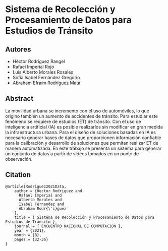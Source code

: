 # Sistema de Recolección y Procesamiento de Datos para Estudios de Tránsito

## Autores

- Héctor Rodríguez Rangel
- Rafael Imperial Rojo
- Luis Alberto Morales Rosales
- Sofía Isabel Fernández Gregorio
- Abraham Efraím Rodríguez Mata

## Abstract

La movilidad urbana se incremento con el uso de automóviles, lo que origino también un aumento de accidentes de tránsito. Para estudiar este fenómeno se requiere de estudios (ET) de tránsito. Con el uso de inteligencia artificial (IA) es posible realizarlos sin modificar en gran medida la infraestructura urbana. Para el diseño de soluciones basadas en IA es necesario generar bases de datos que proporcionen información confiable para la calibración y desarrollo de soluciones que permitan realizar ET de manera automatizada. En este trabajo se presenta un sistema para generar un conjunto de datos a partir de vídeos tomados en un punto de observación. 

## Citation

```
@article{Rodriguez2021Data,
    author = {Hector Rodriguez and
      Rafael Imperial and
      Alberto Morales and
      Isabel Fernandez and
      Abraham Rodr{\'i}guez
    },
    title = { Sistema de Recolección y Procesamiento de Datos para Estudios de Tránsito },
    journal = { ENCUENTRO NACIONAL DE COMPUTACION },
    year = {2021},
    month = {8},
    pages = {32-36}
}
```
